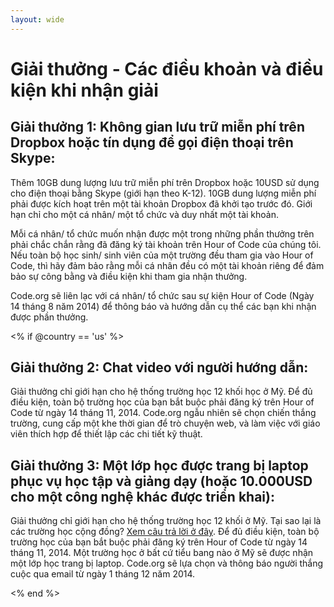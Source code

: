 ```yaml
---
layout: wide
---
```


# Giải thưởng - Các điều khoản và điều kiện khi nhận giải

## Giải thưởng 1: Không gian lưu trữ miễn phí trên Dropbox hoặc tín dụng để gọi điện thoại trên Skype:

Thêm 10GB dung lượng lưu trữ miễn phí trên Dropbox hoặc 10USD sử dụng cho điện thoại bằng Skype (giới hạn theo K-12). 10GB dung lượng miễn phí phải được kích hoạt trên một tài khoản Dropbox đã khởi tạo trước đó. Giới hạn chỉ cho một cá nhân/ một tổ chức và duy nhất một tài khoản.

Mỗi cá nhân/ tổ chức muốn nhận được một trong những phần thưởng trên phải chắc chắn rằng đã đăng ký tài khoản trên Hour of Code của chúng tôi. Nếu toàn bộ học sinh/ sinh viên của một trường đều tham gia vào Hour of Code, thì hãy đảm bảo rằng mỗi cá nhân đều có một tài khoản riêng để đảm bảo sự công bằng và điều kiện khi tham gia nhận thưởng.

Code.org sẽ liên lạc với cá nhân/ tổ chức sau sự kiện Hour of Code (Ngày 14 tháng 8 năm 2014) để thông báo và hướng dẫn cụ thể các bạn khi nhận được phần thưởng.

<% if @country == 'us' %>

## Giải thưởng 2: Chat video với người hướng dẫn:

Giải thưởng chỉ giới hạn cho hệ thống trường học 12 khối học ở Mỹ. Để đủ điều kiện, toàn bộ trường học của bạn bắt buộc phải đăng ký trên Hour of Code từ ngày 14 tháng 11, 2014. Code.org ngẫu nhiên sẽ chọn chiến thắng trường, cung cấp một khe thời gian để trò chuyện web, và làm việc với giáo viên thích hợp để thiết lập các chi tiết kỹ thuật.

## Giải thưởng 3: Một lớp học được trang bị laptop phục vụ học tập và giảng dạy (hoặc 10.000USD cho một công nghệ khác được triển khai):

Giải thưởng chỉ giới hạn cho hệ thống trường học 12 khối ở Mỹ. Tại sao lại là các trường học cộng đồng? [Xem câu trả lời ở đây](http://www.hourofcode.com/us#faq). Để đủ điều kiện, toàn bộ trường học của bạn bắt buộc phải đăng ký trên Hour of Code từ ngày 14 tháng 11, 2014. Một trường học ở bất cứ tiểu bang nào ở Mỹ sẽ được nhận một lớp học trang bị laptop. Code.org sẽ lựa chọn và thông báo người thắng cuộc qua email từ ngày 1 tháng 12 năm 2014.

<% end %>